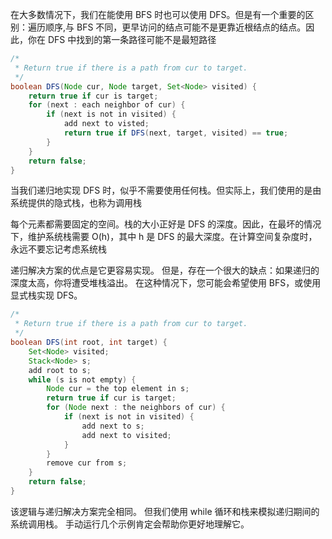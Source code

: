 在大多数情况下，我们在能使用 BFS 时也可以使用 DFS。但是有一个重要的区别：遍历顺序,与 BFS 不同，更早访问的结点可能不是更靠近根结点的结点。因此，你在 DFS 中找到的第一条路径可能不是最短路径

```java
/*
 * Return true if there is a path from cur to target.
 */
boolean DFS(Node cur, Node target, Set<Node> visited) {
    return true if cur is target;
    for (next : each neighbor of cur) {
        if (next is not in visited) {
            add next to visted;
            return true if DFS(next, target, visited) == true;
        }
    }
    return false;
}
```

当我们递归地实现 DFS 时，似乎不需要使用任何栈。但实际上，我们使用的是由系统提供的隐式栈，也称为调用栈

每个元素都需要固定的空间。栈的大小正好是 DFS 的深度。因此，在最坏的情况下，维护系统栈需要 O(h)，其中 h 是 DFS 的最大深度。在计算空间复杂度时，永远不要忘记考虑系统栈

递归解决方案的优点是它更容易实现。 但是，存在一个很大的缺点：如果递归的深度太高，你将遭受堆栈溢出。 在这种情况下，您可能会希望使用 BFS，或使用显式栈实现 DFS。

```java
/*
 * Return true if there is a path from cur to target.
 */
boolean DFS(int root, int target) {
    Set<Node> visited;
    Stack<Node> s;
    add root to s;
    while (s is not empty) {
        Node cur = the top element in s;
        return true if cur is target;
        for (Node next : the neighbors of cur) {
            if (next is not in visited) {
                add next to s;
                add next to visited;
            }
        }
        remove cur from s;
    }
    return false;
}
```

该逻辑与递归解决方案完全相同。 但我们使用 while 循环和栈来模拟递归期间的系统调用栈。 手动运行几个示例肯定会帮助你更好地理解它。
